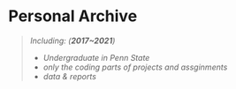 # Personal Archive



> _Including:  (**2017~2021**)_
>  - _Undergraduate in Penn State_
>  - _only the coding parts of projects and assginments_
>  - _data & reports_

